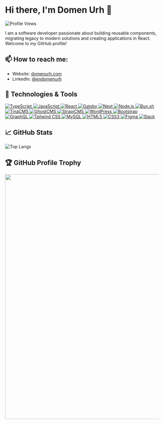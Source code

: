 # Hi there, I'm Domen Urh 👋

![Profile Views](https://komarev.com/ghpvc/?username=domenurh&color=blue)

I am a software developer passionate about building reusable components, migrating legacy to modern solutions and creating applications in React. Welcome to my GitHub profile!

## 📫 How to reach me:
- Website: [domenurh.com](https://www.domenurh.com)
- LinkedIn: [@endomenurh](https://www.linkedin.com/in/endomenurh/)

## 🔧 Technologies & Tools
<a href="https://github.com/gsicvj">
  <img src="https://img.shields.io/badge/-TypeScript-333333?style=flat&logo=typescript" alt="TypeScript"/>
  <img src="https://img.shields.io/badge/-JavaScript-333333?style=flat&logo=javascript" alt="JavaScript"/>
  <img src="https://img.shields.io/badge/-React-333333?style=flat&logo=react" alt="React"/>
  <img src="https://img.shields.io/badge/-Gatsby-333333?style=flat&logo=gatsby" alt="Gatsby"/>
  <img src="https://img.shields.io/badge/-Next-333333?style=flat&logo=next.js" alt="Next"/>
  <img src="https://img.shields.io/badge/-Node.js-333333?style=flat&logo=node.js" alt="Node.js"/>
  <img src="https://img.shields.io/badge/-Bun-333333?style=flat&logo=bun" alt="Bun.sh"/>
  <img src="https://img.shields.io/badge/-TinaCMS-333333?style=flat&logo=tina" alt="TinaCMS"/>
  <img src="https://img.shields.io/badge/-GhostCMS-333333?style=flat&logo=ghost" alt="GhostCMS"/>
  <img src="https://img.shields.io/badge/-StrapiCMS-333333?style=flat&logo=strapi" alt="StrapiCMS"/>
  <img src="https://img.shields.io/badge/-WordPress-333333?style=flat&logo=wordpress" alt="WordPress"/>
  <img src="https://img.shields.io/badge/-Bootstrap-333333?style=flat&logo=bootstrap" alt="Bootstrap"/>
  <img src="https://img.shields.io/badge/-GraphQL-333333?style=flat&logo=graphql" alt="GraphQL"/>
  <img src="https://img.shields.io/badge/-TailwindCSS-333333?style=flat&logo=tailwind-css" alt="Tailwind CSS"/>
  <img src="https://img.shields.io/badge/-MySQL-333333?style=flat&logo=mysql" alt="MySQL"/>
  <img src="https://img.shields.io/badge/-HTML5-333333?style=flat&logo=html5" alt="HTML5"/>
  <img src="https://img.shields.io/badge/-CSS3-333333?style=flat&logo=css3" alt="CSS3"/>
  <img src="https://img.shields.io/badge/-Figma-333333?style=flat&logo=figma" alt="Figma"/>
  <img src="https://img.shields.io/badge/-Slack-333333?style=flat&logo=slack" alt="Slack"/>
</a>

## 📈 GitHub Stats
![Top Langs](https://github-readme-stats.vercel.app/api/top-langs/?username=gsicvj&theme=vue-dark&show_icons=true&hide_border=true&layout=compact)

## 🏆 GitHub Profile Trophy

<a href="https://github.com/gsicvj">
  <img width="800" src="https://github-profile-trophy.vercel.app/?username=gsicvj&margin-w=15&margin-h=15&theme=dark"/>
</a>


<!---
gsicvj/gsicvj is a ✨ special ✨ repository because its `README.md` (this file) appears on your GitHub profile.
You can click the Preview link to take a look at your changes.
--->
